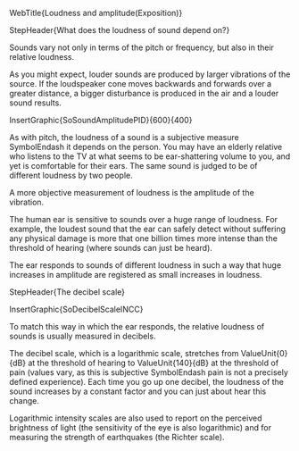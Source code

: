 WebTitle{Loudness and amplitude(Exposition)}

StepHeader{What does the loudness of sound depend on?}


Sounds vary not only in terms of the pitch or frequency, but also in their relative loudness.

As you might expect, louder sounds are produced by larger vibrations of the source. If the loudspeaker cone moves backwards and forwards over a greater distance, a bigger disturbance is produced in the air and a louder sound results.

InsertGraphic{SoSoundAmplitudePID}{600}{400}

As with pitch, the loudness of a sound is a subjective measure SymbolEndash it depends on the person. You may have an elderly relative who listens to the TV at what seems to be ear-shattering volume to you, and yet is comfortable for their ears. The same sound is judged to be of different loudness by two people.

A more objective measurement of loudness is the amplitude of the vibration.

The human ear is sensitive to sounds over a huge range of loudness. For example, the loudest sound that the ear can safely detect without suffering any physical damage is more that one billion times more intense than the threshold of hearing (where sounds can just be heard).

The ear responds to sounds of different loudness in such a way that huge increases in amplitude are registered as small increases in loudness.

StepHeader{The decibel scale}

InsertGraphic{SoDecibelScaleINCC}

To match this way in which the ear responds, the relative loudness of sounds is usually measured in decibels.

The decibel scale, which is a logarithmic scale, stretches from ValueUnit{0}{dB} at the threshold of hearing to ValueUnit{140}{dB} at the threshold of pain (values vary, as this is subjective SymbolEndash pain is not a precisely defined experience). Each time you go up one decibel, the loudness of the sound increases by a constant factor and you can just about hear this change.

Logarithmic intensity scales are also used to report on the perceived brightness of light (the sensitivity of the eye is also logarithmic) and for measuring the strength of earthquakes (the Richter scale).

